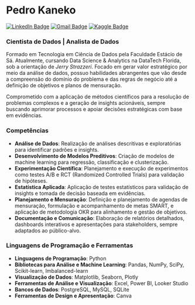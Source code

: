 # Pedro Kaneko

[![LinkedIn Badge](https://img.shields.io/badge/-LinkedIn-blue?style=flat&logo=Linkedin&logoColor=white)](https://www.linkedin.com/in/pedrokaneko)
[![Gmail Badge](https://img.shields.io/badge/-Gmail-D14836?style=flat&logo=Gmail&logoColor=white)](mailto:pedrokaneko.ds@gmail.com)
[![Kaggle Badge](https://img.shields.io/badge/-Kaggle-blue?style=flat&logo=Kaggle&logoColor=white)](https://www.kaggle.com/pedrokaneko)

### Cientista de Dados | Analista de Dados

Formado em Tecnologia em Ciência de Dados pela Faculdade Estácio de Sá. Atualmente, cursando Data Science & Analytics na DataTech Florida, sob a orientação de *Jerry Strazzeri*. Focado em gerar valor estratégico por meio da análise de dados, possuo habilidades abrangentes que vão desde a compreensão do domínio do problema e das regras de negócio até a definição de objetivos e planos de mensuração.

Comprometido com a aplicação de métodos científicos para a resolução de problemas complexos e a geração de insights acionáveis, sempre buscando aprimorar processos e apoiar decisões estratégicas com base em evidências.

### Competências

- **Análise de Dados**: Realização de análises descritivas e exploratórias para identificar padrões e insights.
- **Desenvolvimento de Modelos Preditivos**: Criação de modelos de machine learning para regressão, classificação e clusterização.
- **Experimentação Científica**: Planejamento e execução de experimentos como testes A/B e RCT (Randomized Controlled Trials) para validação de hipóteses.
- **Estatística Aplicada**: Aplicação de testes estatísticos para validação de insights e tomada de decisão baseada em evidências.
- **Planejamento e Mensuração**: Definição e planejamento de agendas de mensuração, formulação e acompanhamento de metas SMART, e aplicação de metodologia OKR para alinhamento e gestão de objetivos.
- **Documentação e Comunicação**: Elaboração de relatórios detalhados, dashboards interativos e apresentações para stakeholders, sempre adaptados ao público-alvo.

### Linguagens de Programação e Ferramentas

- **Linguagens de Programação**: Python
- **Bibliotecas para Análise e Machine Learning**: Pandas, NumPy, SciPy, Scikit-learn, Imbalanced-learn
- **Visualização de Dados**: Matplotlib, Seaborn, Plotly
- **Ferramentas de Análise e Visualização**: Excel, Power BI, Looker Studio
- **Bancos de Dados**: PostgreSQL, MySQL, SQLite
- **Ferramentas de Design e Apresentação**: Canva
